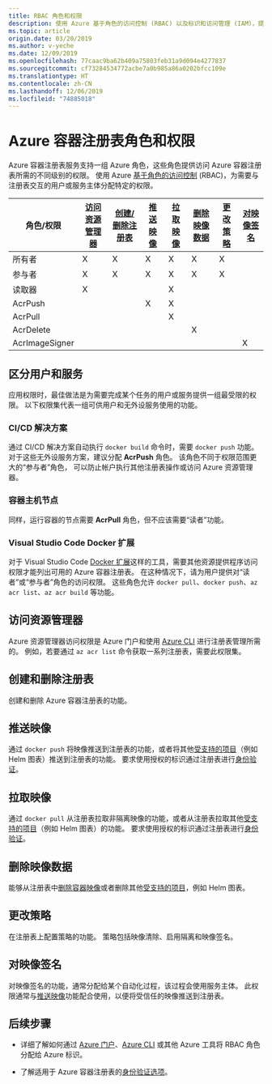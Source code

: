 ```yaml
---
title: RBAC 角色和权限
description: 使用 Azure 基于角色的访问控制 (RBAC) 以及标识和访问管理 (IAM)，提供对 Azure 容器注册表中资源的细粒度访问权限。
ms.topic: article
origin.date: 03/20/2019
ms.author: v-yeche
ms.date: 12/09/2019
ms.openlocfilehash: 77caac9ba62b409a75803feb31a9d094e4277837
ms.sourcegitcommit: cf73284534772acbe7a0b985a86a0202bfcc109e
ms.translationtype: HT
ms.contentlocale: zh-CN
ms.lasthandoff: 12/06/2019
ms.locfileid: "74885018"
---
```

<!--Verify successfully-->
# <a name="azure-container-registry-roles-and-permissions"></a>Azure 容器注册表角色和权限

Azure 容器注册表服务支持一组 Azure 角色，这些角色提供访问 Azure 容器注册表所需的不同级别的权限。 使用 Azure [基于角色的访问控制](../role-based-access-control/index.yml) (RBAC)，为需要与注册表交互的用户或服务主体分配特定的权限。

| 角色/权限       | [访问资源管理器](#access-resource-manager) | [创建/删除注册表](#create-and-delete-registry) | [推送映像](#push-image) | [拉取映像](#pull-image) | [删除映像数据](#delete-image-data) | [更改策略](#change-policies) |   [对映像签名](#sign-images)  |
| ---------| --------- | --------- | --------- | --------- | --------- | --------- | --------- |
| 所有者 | X | X | X | X | X | X |  |  
| 参与者 | X | X | X |  X | X | X |  |  
| 读取器 | X |  |  | X |  |  |  |
| AcrPush |  |  | X | X | |  |  |  
| AcrPull |  |  |  | X |  |  |  |  
| AcrDelete |  |  |  |  | X |  |  |
| AcrImageSigner |  |  |  |  |  |  | X |

## <a name="differentiate-users-and-services"></a>区分用户和服务

应用权限时，最佳做法是为需要完成某个任务的用户或服务提供一组最受限的权限。 以下权限集代表一组可供用户和无外设服务使用的功能。

### <a name="cicd-solutions"></a>CI/CD 解决方案

通过 CI/CD 解决方案自动执行 `docker build` 命令时，需要 `docker push` 功能。 对于这些无外设服务方案，建议分配 **AcrPush** 角色。 该角色不同于权限范围更大的“参与者”角色，  可以防止帐户执行其他注册表操作或访问 Azure 资源管理器。

### <a name="container-host-nodes"></a>容器主机节点

同样，运行容器的节点需要 **AcrPull** 角色，但不应该需要“读者”功能。 

### <a name="visual-studio-code-docker-extension"></a>Visual Studio Code Docker 扩展

对于 Visual Studio Code [Docker 扩展](https://code.visualstudio.com/docs/azure/docker)这样的工具，需要其他资源提供程序访问权限才能列出可用的 Azure 容器注册表。 在这种情况下，请为用户提供对“读者”或“参与者”角色的访问权限。   这些角色允许 `docker pull`、`docker push`、`az acr list`、`az acr build` 等功能。 

## <a name="access-resource-manager"></a>访问资源管理器

Azure 资源管理器访问权限是 Azure 门户和使用 [Azure CLI](https://docs.azure.cn/cli/?view=azure-cli-latest) 进行注册表管理所需的。 例如，若要通过 `az acr list` 命令获取一系列注册表，需要此权限集。 

## <a name="create-and-delete-registry"></a>创建和删除注册表

创建和删除 Azure 容器注册表的功能。

## <a name="push-image"></a>推送映像

通过 `docker push` 将映像推送到注册表的功能，或者将其他[受支持的项目](container-registry-image-formats.md)（例如 Helm 图表）推送到注册表的功能。 要求使用授权的标识通过注册表进行[身份验证](container-registry-authentication.md)。 

## <a name="pull-image"></a>拉取映像

通过 `docker pull` 从注册表拉取非隔离映像的功能，或者从注册表拉取其他[受支持的项目](container-registry-image-formats.md)（例如 Helm 图表）的功能。 要求使用授权的标识通过注册表进行[身份验证](container-registry-authentication.md)。

## <a name="delete-image-data"></a>删除映像数据

能够从注册表中[删除容器映像](container-registry-delete.md)或者删除其他[受支持的项目](container-registry-image-formats.md)，例如 Helm 图表。

## <a name="change-policies"></a>更改策略

在注册表上配置策略的功能。 策略包括映像清除、启用隔离和映像签名。

## <a name="sign-images"></a>对映像签名

对映像签名的功能，通常分配给某个自动化过程，该过程会使用服务主体。 此权限通常与[推送映像](#push-image)功能配合使用，以便将受信任的映像推送到注册表。

<!--Not Available on [Content trust in Azure Container Registry](container-registry-content-trust.md)-->

## <a name="next-steps"></a>后续步骤

* 详细了解如何通过 [Azure 门户](../role-based-access-control/role-assignments-portal.md)、[Azure CLI](../role-based-access-control/role-assignments-cli.md) 或其他 Azure 工具将 RBAC 角色分配给 Azure 标识。

* 了解适用于 Azure 容器注册表的[身份验证选项](container-registry-authentication.md)。

<!-- Update_Description: update meta properties -->